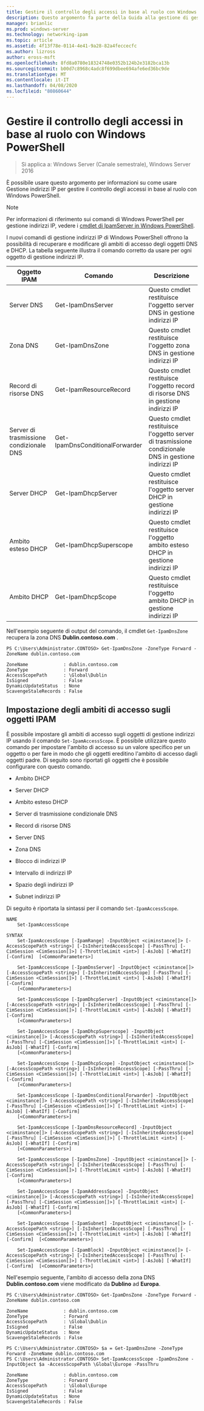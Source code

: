 ```yaml
---
title: Gestire il controllo degli accessi in base al ruolo con Windows PowerShell
description: Questo argomento fa parte della Guida alla gestione di gestione indirizzi IP in Windows Server 2016.
manager: brianlic
ms.prod: windows-server
ms.technology: networking-ipam
ms.topic: article
ms.assetid: 4f13f78e-0114-4e41-9a28-82a4feccecfc
ms.author: lizross
author: eross-msft
ms.openlocfilehash: 8fd8a0780e18324748e0352b124b2e3182bca13b
ms.sourcegitcommit: b00d7c8968c4adc8f699dbee694afe6ed36bc9de
ms.translationtype: MT
ms.contentlocale: it-IT
ms.lasthandoff: 04/08/2020
ms.locfileid: "80860644"
---
```

# <a name="manage-role-based-access-control-with-windows-powershell"></a>Gestire il controllo degli accessi in base al ruolo con Windows PowerShell

>Si applica a: Windows Server (Canale semestrale), Windows Server 2016

È possibile usare questo argomento per informazioni su come usare Gestione indirizzi IP per gestire il controllo degli accessi in base al ruolo con Windows PowerShell.  
  
>[!NOTE]
>Per informazioni di riferimento sui comandi di Windows PowerShell per gestione indirizzi IP, vedere i [cmdlet di IpamServer in Windows PowerShell](https://docs.microsoft.com/powershell/module/ipamserver/?view=win10-ps).  
  
I nuovi comandi di gestione indirizzi IP di Windows PowerShell offrono la possibilità di recuperare e modificare gli ambiti di accesso degli oggetti DNS e DHCP. La tabella seguente illustra il comando corretto da usare per ogni oggetto di gestione indirizzi IP.  
  
|Oggetto IPAM|Comando|Descrizione|  
|---------------|-----------|---------------|  
|Server DNS|Get-IpamDnsServer|Questo cmdlet restituisce l'oggetto server DNS in gestione indirizzi IP|  
|Zona DNS|Get-IpamDnsZone|Questo cmdlet restituisce l'oggetto zona DNS in gestione indirizzi IP|  
|Record di risorse DNS|Get-IpamResourceRecord|Questo cmdlet restituisce l'oggetto record di risorse DNS in gestione indirizzi IP|  
|Server di trasmissione condizionale DNS|Get-IpamDnsConditionalForwarder|Questo cmdlet restituisce l'oggetto server di trasmissione condizionale DNS in gestione indirizzi IP|  
|Server DHCP|Get-IpamDhcpServer|Questo cmdlet restituisce l'oggetto server DHCP in gestione indirizzi IP|  
|Ambito esteso DHCP|Get-IpamDhcpSuperscope|Questo cmdlet restituisce l'oggetto ambito esteso DHCP in gestione indirizzi IP|  
|Ambito DHCP|Get-IpamDhcpScope|Questo cmdlet restituisce l'oggetto ambito DHCP in gestione indirizzi IP|  
  
Nell'esempio seguente di output del comando, il cmdlet `Get-IpamDnsZone` recupera la zona DNS **Dublin.contoso.com** .  
  
```  
PS C:\Users\Administrator.CONTOSO> Get-IpamDnsZone -ZoneType Forward -ZoneName dublin.contoso.com  
  
ZoneName             : dublin.contoso.com  
ZoneType             : Forward  
AccessScopePath      : \Global\Dublin  
IsSigned             : False  
DynamicUpdateStatus  : None  
ScavengeStaleRecords : False  
```  
  
## <a name="setting-access-scopes-on-ipam-objects"></a>Impostazione degli ambiti di accesso sugli oggetti IPAM  
È possibile impostare gli ambiti di accesso sugli oggetti di gestione indirizzi IP usando il comando `Set-IpamAccessScope`. È possibile utilizzare questo comando per impostare l'ambito di accesso su un valore specifico per un oggetto o per fare in modo che gli oggetti ereditino l'ambito di accesso dagli oggetti padre. Di seguito sono riportati gli oggetti che è possibile configurare con questo comando.  
  
-   Ambito DHCP  
  
-   Server DHCP  
  
-   Ambito esteso DHCP  
  
-   Server di trasmissione condizionale DNS  
  
-   Record di risorse DNS  
  
-   Server DNS  
  
-   Zona DNS  
  
-   Blocco di indirizzi IP  
  
-   Intervallo di indirizzi IP  
  
-   Spazio degli indirizzi IP  
  
-   Subnet indirizzi IP  
  
Di seguito è riportata la sintassi per il comando `Set-IpamAccessScope`.  
  
```  
NAME  
    Set-IpamAccessScope  
  
SYNTAX  
    Set-IpamAccessScope [-IpamRange] -InputObject <ciminstance[]> [-AccessScopePath <string>] [-IsInheritedAccessScope] [-PassThru] [-CimSession <CimSession[]>] [-ThrottleLimit <int>] [-AsJob] [-WhatIf] [-Confirm]  [<CommonParameters>]  
  
    Set-IpamAccessScope [-IpamDnsServer] -InputObject <ciminstance[]> [-AccessScopePath <string>] [-IsInheritedAccessScope] [-PassThru] [-CimSession <CimSession[]>] [-ThrottleLimit <int>] [-AsJob] [-WhatIf] [-Confirm]  
    [<CommonParameters>]  
  
    Set-IpamAccessScope [-IpamDhcpServer] -InputObject <ciminstance[]> [-AccessScopePath <string>] [-IsInheritedAccessScope] [-PassThru] [-CimSession <CimSession[]>] [-ThrottleLimit <int>] [-AsJob] [-WhatIf] [-Confirm]  
    [<CommonParameters>]  
  
    Set-IpamAccessScope [-IpamDhcpSuperscope] -InputObject <ciminstance[]> [-AccessScopePath <string>] [-IsInheritedAccessScope] [-PassThru] [-CimSession <CimSession[]>] [-ThrottleLimit <int>] [-AsJob] [-WhatIf] [-Confirm]  
    [<CommonParameters>]  
  
    Set-IpamAccessScope [-IpamDhcpScope] -InputObject <ciminstance[]> [-AccessScopePath <string>] [-IsInheritedAccessScope] [-PassThru] [-CimSession <CimSession[]>] [-ThrottleLimit <int>] [-AsJob] [-WhatIf] [-Confirm]  
    [<CommonParameters>]  
  
    Set-IpamAccessScope [-IpamDnsConditionalForwarder] -InputObject <ciminstance[]> [-AccessScopePath <string>] [-IsInheritedAccessScope] [-PassThru] [-CimSession <CimSession[]>] [-ThrottleLimit <int>] [-AsJob] [-WhatIf] [-Confirm]  
    [<CommonParameters>]  
  
    Set-IpamAccessScope [-IpamDnsResourceRecord] -InputObject <ciminstance[]> [-AccessScopePath <string>] [-IsInheritedAccessScope] [-PassThru] [-CimSession <CimSession[]>] [-ThrottleLimit <int>] [-AsJob] [-WhatIf] [-Confirm]  
    [<CommonParameters>]  
  
    Set-IpamAccessScope [-IpamDnsZone] -InputObject <ciminstance[]> [-AccessScopePath <string>] [-IsInheritedAccessScope] [-PassThru] [-CimSession <CimSession[]>] [-ThrottleLimit <int>] [-AsJob] [-WhatIf] [-Confirm]  
    [<CommonParameters>]  
  
    Set-IpamAccessScope [-IpamAddressSpace] -InputObject <ciminstance[]> [-AccessScopePath <string>] [-IsInheritedAccessScope] [-PassThru] [-CimSession <CimSession[]>] [-ThrottleLimit <int>] [-AsJob] [-WhatIf] [-Confirm]  
    [<CommonParameters>]  
  
    Set-IpamAccessScope [-IpamSubnet] -InputObject <ciminstance[]> [-AccessScopePath <string>] [-IsInheritedAccessScope] [-PassThru] [-CimSession <CimSession[]>] [-ThrottleLimit <int>] [-AsJob] [-WhatIf] [-Confirm]  [<CommonParameters>]  
  
    Set-IpamAccessScope [-IpamBlock] -InputObject <ciminstance[]> [-AccessScopePath <string>] [-IsInheritedAccessScope] [-PassThru] [-CimSession <CimSession[]>] [-ThrottleLimit <int>] [-AsJob] [-WhatIf] [-Confirm]  [<CommonParameters>]  
```  
  
Nell'esempio seguente, l'ambito di accesso della zona DNS **Dublin.contoso.com** viene modificato da **Dublino** ad **Europa**.  
  
```  
PS C:\Users\Administrator.CONTOSO> Get-IpamDnsZone -ZoneType Forward -ZoneName dublin.contoso.com  
  
ZoneName             : dublin.contoso.com  
ZoneType             : Forward  
AccessScopePath      : \Global\Dublin  
IsSigned             : False  
DynamicUpdateStatus  : None  
ScavengeStaleRecords : False  
  
PS C:\Users\Administrator.CONTOSO> $a = Get-IpamDnsZone -ZoneType Forward -ZoneName dublin.contoso.com  
PS C:\Users\Administrator.CONTOSO> Set-IpamAccessScope -IpamDnsZone -InputObject $a -AccessScopePath \Global\Europe -PassThru  
  
ZoneName             : dublin.contoso.com  
ZoneType             : Forward  
AccessScopePath      : \Global\Europe  
IsSigned             : False  
DynamicUpdateStatus  : None  
ScavengeStaleRecords : False  
```  
  


